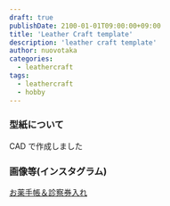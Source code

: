 ```yaml
---
draft: true
publishDate: 2100-01-01T09:00:00+09:00
title: 'Leather Craft template'
description: 'leather craft template'
author: nuovotaka
categories:
  - leathercraft
tags:
  - leathercraft
  - hobby
---
```


### 型紙について

CAD で作成しました

### 画像等(インスタグラム)

[お薬手帳＆診察券入れ](https://www.instagram.com/p/CxrXpeQvUyA/)
